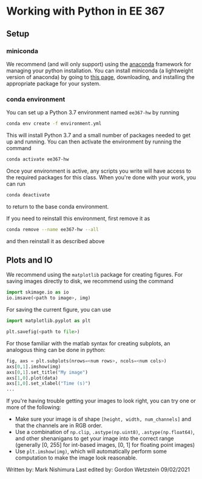 # Working with Python in EE 367

## Setup
### miniconda
We recommend (and will only support) using the
[anaconda](https://www.anaconda.com) framework for managing your python
installation. You can install miniconda (a lightweight version of anaconda) by
going to [this page](https://docs.conda.io/en/latest/miniconda.html),
downloading, and installing the appropriate package for your system.

### conda environment
You can set up a Python 3.7 environment named `ee367-hw` by running

``` sh
conda env create -f environment.yml 
```
This will install Python 3.7 and a small number of packages needed to get up and
running. You can then activate the environment by running the command

``` sh
conda activate ee367-hw
```
Once your environment is active, any scripts you write will have access to the
required packages for this class. When you're done with your work, you can run

``` sh
conda deactivate
```
to return to the base conda environment.

If you need to reinstall this environment, first remove it as
``` sh
conda remove --name ee367-hw --all
```
and then reinstall it as described above


## Plots and IO
We recommend using the `matplotlib` package for creating figures. For saving
images directly to disk, we recommend using the command

``` python
import skimage.io as io
io.imsave(<path to image>, img)
```
For saving the current figure, you can use

``` python
import matplotlib.pyplot as plt

plt.savefig(<path to file>)
```

For those familiar with the matlab syntax for creating subplots, an analogous
thing can be done in python:

``` python
fig, axs = plt.subplots(nrows=<num rows>, ncols=<num cols>)
axs[0,1].imshow(img)
axs[0,1].set_title("My image")
axs[1,0].plot(data)
axs[1,0].set_xlabel("Time (s)")
...
```

If you're having trouble getting your images to look right, you can try one or
more of the following:
- Make sure your image is of shape `[height, width, num_channels]` and that the
  channels are in RGB order.
- Use a combination of `np.clip`, `.astype(np.uint8)`, `.astype(np.float64)`, and other shenanigans to
  get your image into the correct range (generally [0, 255] for int-based images,
  [0, 1] for floating point images)
- Use `plt.imshow(img)`, which will automatically perform some computation to make
  the image look reasonable.

Written by: Mark Nishimura 
Last edited by: Gordon Wetzstein 09/02/2021

